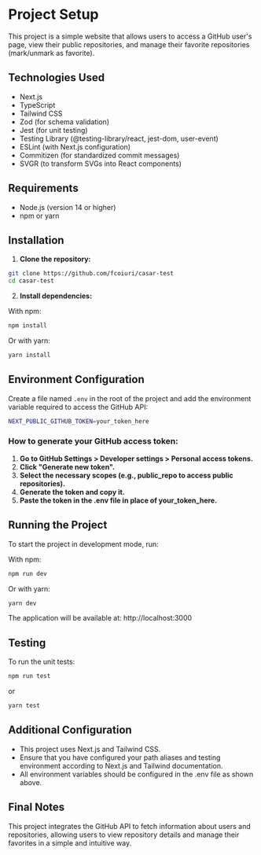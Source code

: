 # Project Setup

This project is a simple website that allows users to access a GitHub user's page, view their public repositories, and manage their favorite repositories (mark/unmark as favorite).

## Technologies Used
* Next.js
* TypeScript
* Tailwind CSS
* Zod (for schema validation)
* Jest (for unit testing)
* Testing Library (@testing-library/react, jest-dom, user-event)
* ESLint (with Next.js configuration)
* Commitizen (for standardized commit messages)
* SVGR (to transform SVGs into React components)

## Requirements

- Node.js (version 14 or higher)
- npm or yarn

## Installation

1. **Clone the repository:**

```bash
git clone https://github.com/fcoiuri/casar-test
cd casar-test
```

2. **Install dependencies:**

With npm:

```bash
npm install
```

Or with yarn:

```bash
yarn install
```

## Environment Configuration

Create a file named `.env` in the root of the project and add the environment variable required to access the GitHub API:

```bash
NEXT_PUBLIC_GITHUB_TOKEN=your_token_here
```

### How to generate your GitHub access token:

1. **Go to GitHub Settings > Developer settings > Personal access tokens.**
2. **Click "Generate new token".**
3. **Select the necessary scopes (e.g., public_repo to access public repositories).**
4. **Generate the token and copy it.**
5. **Paste the token in the .env file in place of your_token_here.**

## Running the Project

To start the project in development mode, run:

With npm:

```bash
npm run dev
```

Or with yarn:

```bash
yarn dev
```

The application will be available at: http://localhost:3000

## Testing

To run the unit tests:

```bash
npm run test
```

or

```bash
yarn test
```

## Additional Configuration

- This project uses Next.js and Tailwind CSS.
- Ensure that you have configured your path aliases and testing environment according to Next.js and Tailwind documentation.
- All environment variables should be configured in the .env file as shown above.

## Final Notes

This project integrates the GitHub API to fetch information about users and repositories, allowing users to view repository details and manage their favorites in a simple and intuitive way.
